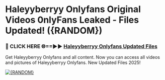 # Haleyyberryy Onlyfans Original Videos 0nlyFans Leaked - Files Updated! ({RANDOM})

<h3>🔴 CLICK HERE 🌐==►► <a href="https://betterlinks.top/A2PfLJ" rel="nofollow">Haleyyberryy Onlyfans Updated Files</a></h3>

Get Haleyyberryy Onlyfans and all content. Now you can access all videos and pictures of Haleyyberryy Onlyfans. New Updated Files 2025!

[![{RANDOM}](https://i.imgur.com/ppqm5kG.gif)](https://betterlinks.top/A2PfLJ)
